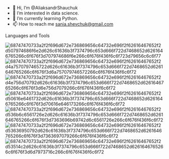 - 👋 Hi, I’m @AliaksandrShauchuk
- 👀 I’m interested in data science.
- 🌱 I’m currently learning Python.
- 📫 How to reach me sania.shevchuk@gmail.com

Languages and Tools

![68747470733a2f2f696d672e736869656c64732e696f2f62616467652f2d507974686f6e2d626c61636b3f7374796c653d666f722d7468652d6261646765266c6f676f3d707974686f6e266c6f676f436f6c6f723d79656c6c6f77](https://user-images.githubusercontent.com/99195176/152952159-bcc27bdb-2298-4461-a43c-96a7e567068b.svg) ![68747470733a2f2f696d672e736869656c64732e696f2f62616467652f2d4a7570797465722d626c61636b3f7374796c653d666f722d7468652d6261646765266c6f676f3d6a757079746572266c6f676f436f6c6f72](https://user-images.githubusercontent.com/99195176/152952427-693cf2d2-729b-410d-bdea-4c1fe2e92865.svg) ![68747470733a2f2f696d672e736869656c64732e696f2f62616467652f2d4e756d70792d626c61636b3f7374796c653d666f722d7468652d6261646765266c6f676f3d6e756d7079266c6f676f436f6c6f72](https://user-images.githubusercontent.com/99195176/152952494-7593a3bb-99ec-4aa3-b3e6-0f0481263c38.svg)
![68747470733a2f2f696d672e736869656c64732e696f2f62616467652f2d50616e6461732d626c61636b3f7374796c653d666f722d7468652d6261646765266c6f676f3d70616e646173266c6f676f436f6c6f72](https://user-images.githubusercontent.com/99195176/152952519-28c1da55-45c9-42c1-9326-04d94d6f4659.svg)
![68747470733a2f2f696d672e736869656c64732e696f2f62616467652f2d536b6c6561726e2d626c61636b3f7374796c653d666f722d7468652d6261646765266c6f676f3d7363696b69742d6c6561726e266c6f676f436f6c6f72](https://user-images.githubusercontent.com/99195176/152952554-c5e9092d-d213-4ada-9c06-8481a0bd4823.svg)
![68747470733a2f2f696d672e736869656c64732e696f2f62616467652f2d53636950792d626c61636b3f7374796c653d666f722d7468652d6261646765266c6f676f3d7363697079266c6f676f436f6c6f72](https://user-images.githubusercontent.com/99195176/152952587-1fa43afd-a4e8-4c8e-98a5-2a6e3ea159b0.svg)
![68747470733a2f2f696d672e736869656c64732e696f2f62616467652f2d53514c2d626c61636b3f7374796c653d666f722d7468652d6261646765266c6f676f3d6d7973716c266c6f676f436f6c6f72](https://user-images.githubusercontent.com/99195176/152952695-2681eb14-6bbb-47e3-b3b2-5cde8ea535c6.svg)



<!---
AliaksandrShauchuk/AliaksandrShauchuk is a ✨ special ✨ repository because its `README.md` (this file) appears on your GitHub profile.
You can click the Preview link to take a look at your changes.
--->
